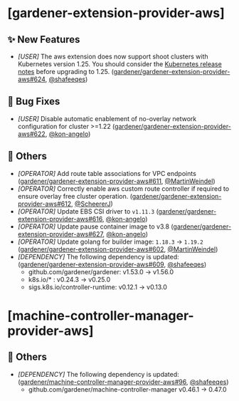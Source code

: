 # [gardener-extension-provider-aws]
## ✨ New Features
* *[USER]* The aws extension does now support shoot clusters with Kubernetes version 1.25. You should consider the [Kubernetes release notes](https://github.com/kubernetes/kubernetes/blob/master/CHANGELOG/CHANGELOG-1.25.md) before upgrading to 1.25. ([gardener/gardener-extension-provider-aws#624](https://github.com/gardener/gardener-extension-provider-aws/pull/624), [@shafeeqes](https://github.com/shafeeqes))
## 🐛 Bug Fixes
* *[USER]* Disable automatic enablement of no-overlay network configuration for cluster >=1.22 ([gardener/gardener-extension-provider-aws#622](https://github.com/gardener/gardener-extension-provider-aws/pull/622), [@kon-angelo](https://github.com/kon-angelo))
## 🏃 Others
* *[OPERATOR]* Add route table associations for VPC endpoints ([gardener/gardener-extension-provider-aws#611](https://github.com/gardener/gardener-extension-provider-aws/pull/611), [@MartinWeindel](https://github.com/MartinWeindel))
* *[OPERATOR]* Correctly enable aws custom route controller if required to ensure overlay free cluster operation. ([gardener/gardener-extension-provider-aws#612](https://github.com/gardener/gardener-extension-provider-aws/pull/612), [@ScheererJ](https://github.com/ScheererJ))
* *[OPERATOR]* Update EBS CSI driver to `v1.11.3` ([gardener/gardener-extension-provider-aws#616](https://github.com/gardener/gardener-extension-provider-aws/pull/616), [@kon-angelo](https://github.com/kon-angelo))
* *[OPERATOR]* Update pause container image to v3.8 ([gardener/gardener-extension-provider-aws#627](https://github.com/gardener/gardener-extension-provider-aws/pull/627), [@kon-angelo](https://github.com/kon-angelo))
* *[OPERATOR]* Update golang for builder image: `1.18.3` -> `1.19.2` ([gardener/gardener-extension-provider-aws#602](https://github.com/gardener/gardener-extension-provider-aws/pull/602), [@MartinWeindel](https://github.com/MartinWeindel))
* *[DEPENDENCY]* The following dependency is updated: ([gardener/gardener-extension-provider-aws#609](https://github.com/gardener/gardener-extension-provider-aws/pull/609), [@shafeeqes](https://github.com/shafeeqes))
  * github.com/gardener/gardener: v1.53.0 -> v1.56.0
  * k8s.io/* : v0.24.3 -> v0.25.0
  * sigs.k8s.io/controller-runtime: v0.12.1 -> v0.13.0
# [machine-controller-manager-provider-aws]
## 🏃 Others
* *[DEPENDENCY]* The following dependency is updated: ([gardener/machine-controller-manager-provider-aws#96](https://github.com/gardener/machine-controller-manager-provider-aws/pull/96), [@shafeeqes](https://github.com/shafeeqes))
  * github.com/gardener/machine-controller-manager v0.46.1 -> 0.47.0